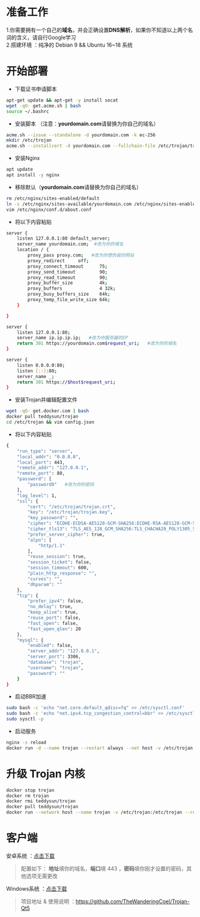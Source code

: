 # 准备工作
1.你需要拥有一个自己的**域名**，并会正确设置**DNS解析**，如果你不知道以上两个名词的含义，请自行Google学习     
2.搭建环境 ：纯净的 Debian 9 && Ubuntu 16~18 系统

# 开始部署
- 下载证书申请脚本
```bash
apt-get update && apt-get -y install socat         
wget -qO- get.acme.sh | bash       
source ~/.bashrc
```
- 安装脚本 （注意：**yourdomain.com**请替换为你自己的域名）
```bash
acme.sh --issue --standalone -d yourdomain.com -k ec-256
mkdir /etc/trojan
acme.sh --installcert -d yourdomain.com --fullchain-file /etc/trojan/trojan.crt --key-file /etc/trojan/trojan.key --ecc
```
- 安装Nginx
```bash
apt update
apt install -y nginx
```
- 移除默认（**yourdomain.com**请替换为你自己的域名）
```bash
rm /etc/nginx/sites-enabled/default
ln -s /etc/nginx/sites-available/yourdomain.com /etc/nginx/sites-enabled/
vim /etc/nginx/conf.d/about.conf
```
- 将以下内容粘贴 
```bash
server {
    listen 127.0.0.1:80 default_server;
    server_name yourdomain.com;  #改为你的域名
    location / {
        proxy_pass proxy.com;   #改为你想伪装的网站
        proxy_redirect     off;
        proxy_connect_timeout      75; 
        proxy_send_timeout         90; 
        proxy_read_timeout         90; 
        proxy_buffer_size          4k; 
        proxy_buffers              4 32k; 
        proxy_busy_buffers_size    64k; 
        proxy_temp_file_write_size 64k; 
    }

}

server {
    listen 127.0.0.1:80;
    server_name ip.ip.ip.ip;   #改为你服务器的IP
    return 301 https://yourdomain.com$request_uri;   #改为你的域名
}

server {
    listen 0.0.0.0:80;
    listen [::]:80;
    server_name _;
    return 301 https://$host$request_uri;
}
```
- 安装Trojan并编辑配置文件
```bash
wget -qO- get.docker.com | bash
docker pull teddysun/trojan
cd /etc/trojan && vim config.json
```
- 将以下内容粘贴
```bash
{
    "run_type": "server",
    "local_addr": "0.0.0.0",
    "local_port": 443,
    "remote_addr": "127.0.0.1",
    "remote_port": 80,
    "password": [
        "password0"   #改为你的密码
    ],
    "log_level": 1,
    "ssl": {
        "cert": "/etc/trojan/trojan.crt",
        "key": "/etc/trojan/trojan.key",
        "key_password": "",
        "cipher": "ECDHE-ECDSA-AES128-GCM-SHA256:ECDHE-RSA-AES128-GCM-SHA256:ECDHE-ECDSA-AES256-GCM-SHA384:ECDHE-RSA-AES256-GCM-SHA384:ECDHE-ECDSA-CHACHA20-POLY1305:ECDHE-RSA-CHACHA20-POLY1305:DHE-RSA-AES128-GCM-SHA256:DHE-RSA-AES256-GCM-SHA384",
        "cipher_tls13": "TLS_AES_128_GCM_SHA256:TLS_CHACHA20_POLY1305_SHA256:TLS_AES_256_GCM_SHA384",
        "prefer_server_cipher": true,
        "alpn": [
            "http/1.1"
        ],
        "reuse_session": true,
        "session_ticket": false,
        "session_timeout": 600,
        "plain_http_response": "",
        "curves": "",
        "dhparam": ""
    },
    "tcp": {
        "prefer_ipv4": false,
        "no_delay": true,
        "keep_alive": true,
        "reuse_port": false,
        "fast_open": false,
        "fast_open_qlen": 20
    },
    "mysql": {
        "enabled": false,
        "server_addr": "127.0.0.1",
        "server_port": 3306,
        "database": "trojan",
        "username": "trojan",
        "password": ""
    }
}
```
- 启动BBR加速
```bash
sudo bash -c 'echo "net.core.default_qdisc=fq" >> /etc/sysctl.conf'
sudo bash -c 'echo "net.ipv4.tcp_congestion_control=bbr" >> /etc/sysctl.conf'
sudo sysctl -p
```
- 启动服务
```bash
nginx -s reload
docker run -d --name trojan --restart always --net host -v /etc/trojan:/etc/trojan teddysun/trojan
```
# 升级 Trojan 内核
```bash
docker stop trojan
docker rm trojan
docker rmi teddysun/trojan
docker pull teddysun/trojan
docker run --network host --name trojan -v /etc/trojan:/etc/trojan --restart always -d teddysun/trojan
```
# 客户端
安卓系统 ：[点击下载](https://github.com/trojan-gfw/igniter/releases)          
> 配置如下： **地址**填你的域名，**端口**填 443 ，**密码**填你刚才设置的密码，其他选项无需更改        

Windows系统 ：[点击下载](https://github.com/Trojan-Qt5/Trojan-Qt5/releases)   
> 项目地址 & 使用说明 ：https://github.com/TheWanderingCoel/Trojan-Qt5
